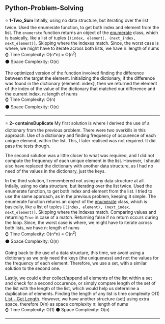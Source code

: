 ## Python-Problem-Solving

:star: **1-Two_Sum**
Intially, using no data structure, but iterating over the list twice. Used the enumerate function, to get both index and element from the list.
The `enumerate` function returns an object of the [enumerate](https://docs.python.org/3/library/functions.html#enumerate) class, which is 
basically, like a list of tuples `[(index, element), (next_index, next_element)]`.
Skipping where the indexes match.
Since, the worst case is where, we might have to iterate across both lists, we have
n: length of nums\
:watch: Time Complexity: O(n*n) = O(n<sup>2</sup>)\
:black_circle: Space Complexity: O(n)

The optimized version of the function involved finding the difference between the target the element.
Initializing the dictionary, if the difference was found in the dictionary {element: index}, then we returned the element of the
index of the value of the dictionary that matched our difference and the current index.
n: length of nums\
:watch: Time Complexity: O(n)\
:black_circle: Space Complexity: O(n)
***********************************************************************************************

:star: **2- containsDuplicate**
My first solution is where I derived the use of a dictionary from the previous problem. There were two overkills in this approach.
Use of a dictionary and finding frequency of occurence of each unique element, within the list. This, I later realised was not required.
It did pass the tests though.

The second solution was a little closer to what was required, and I did not compute the frequency of each unique element in the list.
However, I should also have replaced the dictionary with another data structure, as I had no need of the values in the dictionary, just the keys.

In the third solution, I remembered not using any data structure at all.
Intially, using no data structure, but iterating over the list twice. Used the enumerate function, to get both index and element from the list. I tried to use the same approach, as in the previous problem, keeping it simple.
The enumerate function returns an object of the [enumerate](https://docs.python.org/3/library/functions.html#enumerate) class, which is 
basically, like a list of tuples `[(index, element), (next_index, next_element)]`.
Skipping where the indexes match.
Comparing values and returning `True` in case of a match. Returning false if no return occurs during the loop.
Since, the worst case is where, we might have to iterate across both lists, we have
n: length of nums\
:watch: Time Complexity: O(n*n) = O(n<sup>2</sup>)\
:black_circle: Space Complexity: O(n)

Going back to the use of a data structure, this time, we avoid using a dictionary as we only need the keys (the uniqueness) and not the values for the frequency of each element. Therefore, we use a set, with a similar solution to the second one.

Lastly, we could either collect/append all elements of the list within a set and check for a second occurence, or simply compare length of the set of the list with the length of the list, which would help us determine a duplication of elements. Finding the length of any list is time complexity O(1) [List - Get Length](https://wiki.python.org/moin/TimeComplexity). However, we have another structure (set) using extra space, therefore O(n) as space complexity
n: length of nums\
:watch: Time Complexity: O(1)
:black_circle: Space Complexity: O(n)
***********************************************************************************************